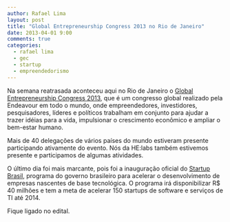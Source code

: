 ```yaml
---
author: Rafael Lima
layout: post
title: "Global Entrepreneurship Congress 2013 no Rio de Janeiro"
date: 2013-04-01 9:00
comments: true
categories:
  - rafael lima
  - gec
  - startup
  - empreendedorismo
---
```


Na semana reatrasada aconteceu aqui no Rio de Janeiro o [Global Entrepreneurship Congress 2013](http://gec2013.com/), que é um congresso global realizado pela Endeavour em todo o mundo, onde empreendedores, investidores, pesquisadores, líderes e políticos trabalham em conjunto para ajudar a trazer idéias para a vida, impulsionar o crescimento econômico e ampliar o bem-estar humano.
<!-- more -->

Mais de 40 delegações de vários países do mundo estiveram presente participando ativamente do evento. Nós da HE:labs também estivemos presente e participamos de algumas atividades.

O último dia foi mais marcante, pois foi a inauguração oficial do [Startup Brasil](http://startupbrasil.mcti.gov.br/), programa do governo brasileiro para acelerar o desenvolvimento de empresas nascentes de base tecnológica. O programa irá disponibilizar R$ 40 milhões e tem a meta de acelerar 150 startups de software e serviços de TI até 2014.

Fique ligado no edital.
